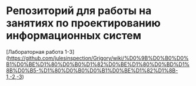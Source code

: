 # Репозиторий для работы на занятиях по проектированию информационных систем
[Лабораторная работа 1-3] (https://github.com/julesinspection/Grigory/wiki/%D0%9B%D0%B0%D0%B1%D0%BE%D1%80%D0%B0%D1%82%D0%BE%D1%80%D0%BD%D1%8B%D0%B5-%D1%80%D0%B0%D0%B1%D0%BE%D1%82%D1%8B-1,-2,-3)

